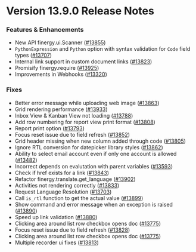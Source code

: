 # Version 13.9.0 Release Notes

### Features & Enhancements
- New API finergy.ui.Scanner ([#13855](https://github.com/finergyrs/finergy/pull/13855))
- `PythonExpression` and `Python` option with syntax validation for `Code` field types ([#13707](https://github.com/finergyrs/finergy/pull/13707))
- Internal link support in custom document links ([#13823](https://github.com/finergyrs/finergy/pull/13823))
- Promisify finergy.require ([#13925](https://github.com/finergyrs/finergy/pull/13925))
- Improvements in Webhooks ([#13320](https://github.com/finergyrs/finergy/pull/13320))

### Fixes
- Better error message while uploading web image ([#13863](https://github.com/finergyrs/finergy/pull/13863))
- Grid rendering performance ([#13933](https://github.com/finergyrs/finergy/pull/13926))
- Inbox View & Kanban View not loading ([#13788](https://github.com/finergyrs/finergy/pull/13788))
- Add row numbering for report view print format ([#13808](https://github.com/finergyrs/finergy/pull/13808))
- Report print option ([#13793](https://github.com/finergyrs/finergy/pull/13792))
- Focus reset issue due to field refresh ([#13852](https://github.com/finergyrs/finergy/pull/13828))
- Grid header missing when new column added through code ([#13805](https://github.com/finergyrs/finergy/pull/13805))
- Ignore RTL conversion for datepicker library styles ([#13862](https://github.com/finergyrs/finergy/pull/13862))
- Ability to select email account even if only one account is allowed ([#13482](https://github.com/finergyrs/finergy/pull/13482))
- Incorrect depends on evalutation with parent variables ([#13593](https://github.com/finergyrs/finergy/pull/13593))
- Check if href exists for a link ([#13843](https://github.com/finergyrs/finergy/pull/13843))
- Refactor finergy.translate.get_language ([#13902](https://github.com/finergyrs/finergy/pull/13820))
- Activities not rendering correctly ([#13833](https://github.com/finergyrs/finergy/pull/13830))
- Request Language Resolution ([#13703](https://github.com/finergyrs/finergy/pull/13703))
- Call `is_rtl` function to get the actual value ([#13899](https://github.com/finergyrs/finergy/pull/13899))
- Show command and error message when an exception is raised ([#13890](https://github.com/finergyrs/finergy/pull/13890))
- Speed up link validation ([#13880](https://github.com/finergyrs/finergy/pull/13880))
- Clicking area around list row checkbox opens doc ([#13775](https://github.com/finergyrs/finergy/pull/13775))
- Focus reset issue due to field refresh ([#13828](https://github.com/finergyrs/finergy/pull/13828))
- Clicking area around list row checkbox opens doc ([#13775](https://github.com/finergyrs/finergy/pull/13775))
- Multiple recorder ui fixes ([#13813](https://github.com/finergyrs/finergy/pull/13813))